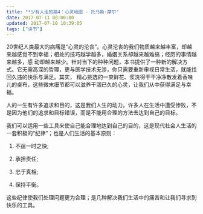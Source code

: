 ```yaml
---
title: "*少有人走的路4：心灵地图 - 托马斯·摩尔"
date: 2017-07-11 08:00:00
updated: 2017-07-10 10:39:05
tags: ["读书"]
---
```

20世纪人类最大的病痛是“心灵的沦丧”。心灵沦丧的我们物质越来越丰富，却越来越感觉不到幸福；相处的技巧越学越多，婚姻关系却越来越难搞；经历的事情越来越多，感
动却越来越少。针对当下的种种问题，本书提供了一种新的解决方式。它无需高深的哲理，更与医学技术无涉，你只需要重新审视日常生活，就能找回久违的快乐与满足。其实，
精心挑选的一束鲜花、浆洗得干干净净散发着香味儿的桌布，这些微末细节都可以滋养干涸已久的心灵，让我们从中获得满足与幸福。

  

人的一生有许多追求和目的，这是我们人生的动力。许多人在生活中遭受惨败，不是因为他们的追求和目标错误，而是不能用合理的方法去达到自己的目标。  

  

我们可以运用一些工具来使自己能合理地达到自己的目的，这是现代社会人生活的一套积极的“纪律”；也是人们生活的基本原则：  

  1. 不逞一时之快; 

  2. 承担责任; 

  3. 忠于真相; 

  4. 保持平衡。

  

这些纪律使我们处理问题更为合理；是几种解决我们生活中的痛苦和让我们寻求到快乐的工具。

  

